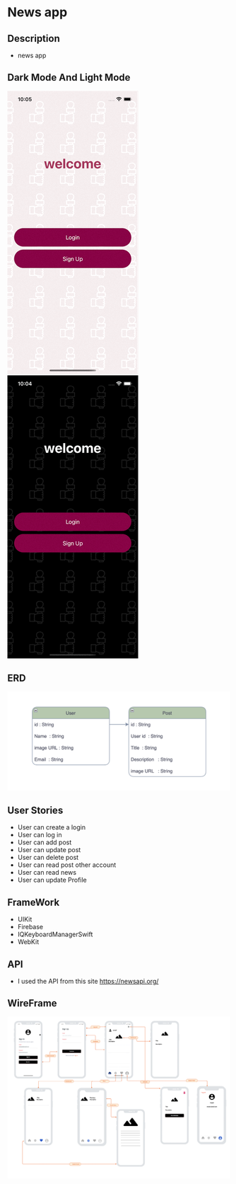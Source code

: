 # News app

## Description 

- news app 


## Dark Mode  And Light Mode 

![](lightMode.gif)
![](darkMode.gif)


## ERD

![](ERD.png)


## User Stories 
- User can create a login
- User can log in
- User can add post
- User can update post
- User can delete post 
- User can read post other account 
- User can read news
- User can update Profile 

## FrameWork

- UIKit
- Firebase
- IQKeyboardManagerSwift
- WebKit

## API

- I used the API from this site https://newsapi.org/

## WireFrame

![](Digram.png)
